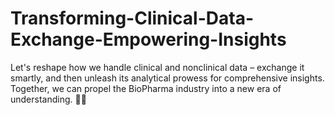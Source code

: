 # Transforming-Clinical-Data-Exchange-Empowering-Insights
Let's reshape how we handle clinical and nonclinical data – exchange it smartly, and then unleash its analytical prowess for comprehensive insights. Together, we can propel the BioPharma industry into a new era of understanding. 🚀🔬  

